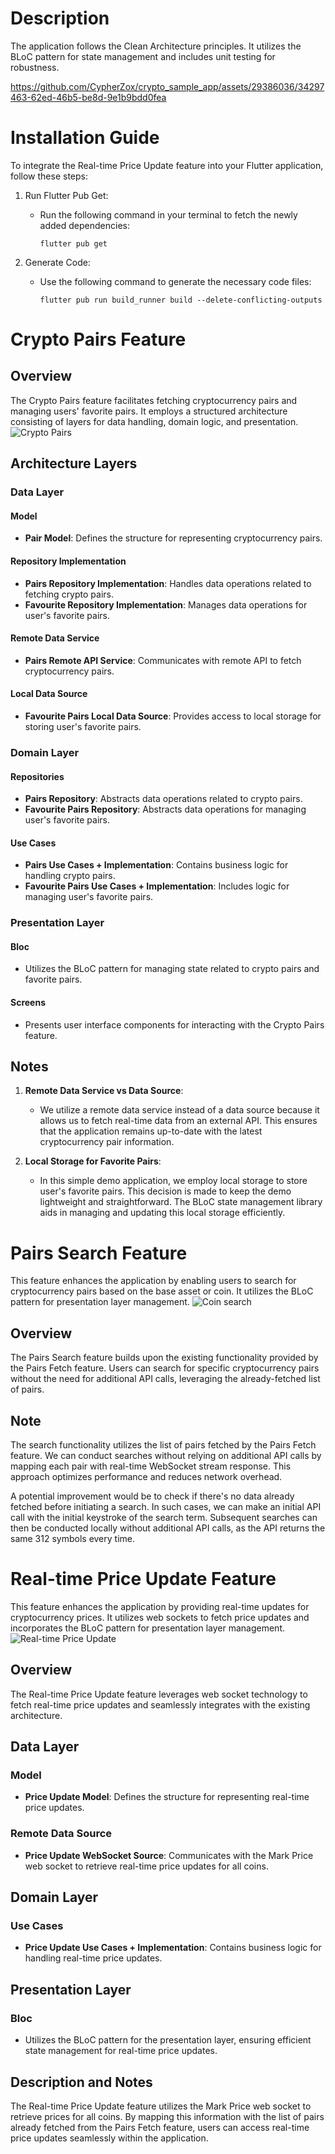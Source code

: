 # Description

The application follows the Clean Architecture principles. It utilizes the BLoC pattern for state management and includes unit testing for robustness.


https://github.com/CypherZox/crypto_sample_app/assets/29386036/34297463-62ed-46b5-be8d-9e1b9bdd0fea




# Installation Guide

To integrate the Real-time Price Update feature into your Flutter application, follow these steps:

1. Run Flutter Pub Get:

   - Run the following command in your terminal to fetch the newly added dependencies:
     ```
     flutter pub get
     ```

2. Generate Code:
   - Use the following command to generate the necessary code files:
     ```
     flutter pub run build_runner build --delete-conflicting-outputs
     ```

# Crypto Pairs Feature

## Overview

The Crypto Pairs feature facilitates fetching cryptocurrency pairs and managing users' favorite pairs. It employs a structured architecture consisting of layers for data handling, domain logic, and presentation.
![Crypto Pairs](https://github.com/CypherZox/crypto_sample_app/blob/main/docs-media/pair.png)


## Architecture Layers

### Data Layer

#### Model

- **Pair Model**: Defines the structure for representing cryptocurrency pairs.

#### Repository Implementation

- **Pairs Repository Implementation**: Handles data operations related to fetching crypto pairs.
- **Favourite Repository Implementation**: Manages data operations for user's favorite pairs.

#### Remote Data Service

- **Pairs Remote API Service**: Communicates with remote API to fetch cryptocurrency pairs.

#### Local Data Source

- **Favourite Pairs Local Data Source**: Provides access to local storage for storing user's favorite pairs.

### Domain Layer

#### Repositories

- **Pairs Repository**: Abstracts data operations related to crypto pairs.
- **Favourite Pairs Repository**: Abstracts data operations for managing user's favorite pairs.

#### Use Cases

- **Pairs Use Cases + Implementation**: Contains business logic for handling crypto pairs.
- **Favourite Pairs Use Cases + Implementation**: Includes logic for managing user's favorite pairs.

### Presentation Layer

#### Bloc

- Utilizes the BLoC pattern for managing state related to crypto pairs and favorite pairs.

#### Screens

- Presents user interface components for interacting with the Crypto Pairs feature.

## Notes

1. **Remote Data Service vs Data Source**:

   - We utilize a remote data service instead of a data source because it allows us to fetch real-time data from an external API. This ensures that the application remains up-to-date with the latest cryptocurrency pair information.

2. **Local Storage for Favorite Pairs**:
   - In this simple demo application, we employ local storage to store user's favorite pairs. This decision is made to keep the demo lightweight and straightforward. The BLoC state management library aids in managing and updating this local storage efficiently.

# Pairs Search Feature

This feature enhances the application by enabling users to search for cryptocurrency pairs based on the base asset or coin. It utilizes the BLoC pattern for presentation layer management.
![Coin search](https://github.com/CypherZox/crypto_sample_app/blob/main/docs-media/search.png)
## Overview

The Pairs Search feature builds upon the existing functionality provided by the Pairs Fetch feature. Users can search for specific cryptocurrency pairs without the need for additional API calls, leveraging the already-fetched list of pairs.

## Note

The search functionality utilizes the list of pairs fetched by the Pairs Fetch feature. We can conduct searches without relying on additional API calls by mapping each pair with real-time WebSocket stream response. This approach optimizes performance and reduces network overhead.

A potential improvement would be to check if there's no data already fetched before initiating a search. In such cases, we can make an initial API call with the initial keystroke of the search term. Subsequent searches can then be conducted locally without additional API calls, as the API returns the same 312 symbols every time.

# Real-time Price Update Feature

This feature enhances the application by providing real-time updates for cryptocurrency prices. It utilizes web sockets to fetch price updates and incorporates the BLoC pattern for presentation layer management.
![Real-time Price Update](https://github.com/CypherZox/crypto_sample_app/blob/main/docs-media/real-time.png)
## Overview

The Real-time Price Update feature leverages web socket technology to fetch real-time price updates and seamlessly integrates with the existing architecture.

## Data Layer

### Model

- **Price Update Model**: Defines the structure for representing real-time price updates.

### Remote Data Source

- **Price Update WebSocket Source**: Communicates with the Mark Price web socket to retrieve real-time price updates for all coins.

## Domain Layer

### Use Cases

- **Price Update Use Cases + Implementation**: Contains business logic for handling real-time price updates.

## Presentation Layer

### Bloc

- Utilizes the BLoC pattern for the presentation layer, ensuring efficient state management for real-time price updates.

## Description and Notes

The Real-time Price Update feature utilizes the Mark Price web socket to retrieve prices for all coins. By mapping this information with the list of pairs already fetched from the Pairs Fetch feature, users can access real-time price updates seamlessly within the application.
